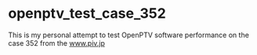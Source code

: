 # openptv_test_case_352
This is my personal attempt to test OpenPTV software performance on the case 352 from the www.piv.jp
